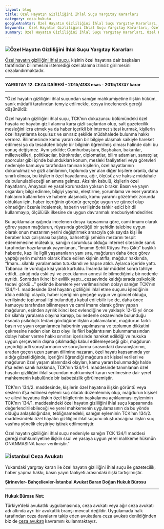 ```yaml
---
layout: blog
title: Özel Hayatın Gizliliğini İhlal Suçu Yargıtay Kararları
category: ceza-hukuku
googleAnahtar: Özel Hayatın Gizliliğini İhlal Suçu Yargıtay Kararları, Özel hayatın gizliliği, avukat, ağır ceza avukatı, istanbul ceza avukatı, bahçelievler avukat, hukuk bürosu
keywords:  Özel Hayatın Gizliliğini İhlal Suçu Yargıtay Kararları, Özel hayatın gizliliği, avukat, ağır ceza avukatı, istanbul ceza avukatı, bahçelievler avukat, hukuk bürosu
summary: Özel Hayatın Gizliliğini İhlal Suçu Yargıtay Kararları, Özel Hayatın Gizliliği ve Basın-Yayın, Özel Hayatın Gizliliği ve Gazetecilik, Habercilik ve Haber Yapma Hakkının Sınırları, Özel Hayatın Gizliliğini İfşa Suçu ve Haber
---
```





### ![Özel Hayatın Gizliliğini İhlal Suçu Yargıtay Kararları](https://camo.githubusercontent.com/851281becfafcc4fca5877d8989edf4990a63766/687474703a2f2f692e68697a6c69726573696d2e636f6d2f32386c6a42452e706e67 "Özel Hayatın Gizliliğini İhlal Suçu Yargıtay Kararları")

[Özel hayatın gizliliğini ihlal suçu,](https://barandogan.av.tr/blog/ceza-hukuku/ozel-hayatin-gizliligini-ihlal-sucu.html) kişinin özel hayatına dair başkaları tarafından bilinmesini istemediği özel alanına izinsiz girilmesini cezalandırmaktadır.

______________________________________________________________________________________________________________________________________

**YARGITAY 12. CEZA DAİRESİ - 2015/4183 esas - 2015/18747 karar**

______________________________________________________________________________________________________________________________________


"Özel hayatın gizliliğini ihlal suçundan sanığın mahkumiyetine ilişkin hüküm, sanık            	                         müdafii tarafından temyiz edilmekle, dosya incelenerek gereği düşünüldü:

Özel hayatın gizliliğini ihlal suçu, TCK’nın dokuzuncu bölümündeki özel hayata ve          hayatın gizli alanına karşı gizli suçlardan olup, salt gazetecilik mesleğini icra etmek ya da haber içerikli   bir internet sitesi kurmak, kişilerin özel hayatlarına koşulsuz ve sınırsız şekilde müdahalede     bulunma hakkı vermez. Bilinmesinde kamu yararı olan bir bilgiye ulaşmak saikiyle hareket        edilmesi ya da tesadüfen böyle bir bilginin öğrenilmiş olması halinde dahi bu sonuç değişmez.        Aynı şekilde; Cumhurbaşkanı, Başbakan, bakanlar, milletvekilleri, politikacılar, bürokratlar,  diplomatlar, bilim adamları, sanatçılar, sporcular gibi içinde bulundukları konum, mesleki     faaliyetleri veya görevleri nedeniyle kamuoyu tarafından tanınan kişilerin, özel hayatlarının  dokunulmaz ve gizli alanlarının, toplumda yer alan diğer kişilere oranla, daha sınırlı olması, bu   kişilerin özel hayatlarına, ağır, ölçüsüz ve haksız müdahale de bulunulabileceği anlamına gelmez.  Aksinin kabulü, kişilerin özel hayatlarını, Anayasal ve yasal korumadan yoksun bırakır. Basın ve      yayın organları; bilgi edinme, bilgiyi yayma, eleştirme, yorumlama ve eser yaratma haklarını kullanırken ve habere ulaşmada, kamu yararını gözetmek zorunda oldukları için, haber içeriğinin görünür gerçeğe uygun ve güncel olup olmadığını özenle irdelemek, haberin verilişinde tahkir edici bir dil kullanmayıp, ölçülülük ilkesine de uygun davranmak mecburiyetindedirler.                                   


Bu açıklamalar ışığında incelenen dosya kapsamına göre, cami imamı olarak görev yapan    mağdurun, rüyasında gördüğü bir şehidin talebine uygun olarak onun mezarının yerini değiştirmek amacıyla çok sayıda kişi ile beraber kazı çalışması başlatıp, bahsettiği şehidin mezarını tespit                 edememesine müteakip, sanığın sorumlusu olduğu internet sitesinde sanık tarafından hazırlanarak yayımlanan, “İmamın Şehit Rüyası Fos Çıktı” başlıklı haberde, kazı ile ilgili yaşananların yanı sıra,   mağdurun daha önce görev yaptığı yerin muhtarı olarak ifade edilen kişinin atıfla,                        mağdur hakkında, “İmam…silahla yaralamadan tutuklandı ve hapse atıldı. Aylarca içeride yattı.           Tabanca ile vurduğu kişi yaralı kurtuldu. İmamda bir müddet sonra tahliye edildi…çıktığında eski         eşi ve çocuklarının annesi ile bilmediğimiz bir nedenle ayrıldı. Sonradan ikinci bir evlilik yaptı…cezaevinde kaldığı sırada psikolojik tedavi gördü…” şeklinde ibarelere yer verilmesinden            dolayı sanığın TCK’nın 134/1-1. maddesinde özel hayatın gizliliğini ihlal etme suçunu işlediğinin iddia edildiği olayda, haber içeriğinin gerçeğe uygun ve güncel olduğu, verilişinde toplumsal ilgi                                            bulunduğu kabul edilebilir ise de, daha önce kamuoyu tarafından bilinmeyen ve cami imamı olarak            görev yapan mağdurun, eşinden ayrılık ikinci kez evlendiğine ve yaklaşık 12-13 yıl önce bir silahla              yaralama olayına karışıp, bu nedenle cezaevinde bulunduğu esnada psikolojik tedavi gördüğüne        ilişkin açıklamaların, mağdurun farklı basın ve yayın organlarınca haberinin yapılmasına ve               toplumun dikkatini çekmesine neden olan kazı olayı ile fikri bağlantısının bulunmamasından dolayı             haber verme hakkı sınırları içerisinde hareket edildiği ve hukuka uygun çerçevenin dışına                                  çıkılmadığı kabul edilemeyeceği gibi, mağdurun geçirdiği adli soruşturmanın ve soruşturma                     sırasındaki davranışlarının, aradan geçen uzun zaman dilimine nazaran, özel hayatı kapsamında yer            aldığı gözetildiğinde, içeriğini öğrendiği mağdura ait kişisel verileri ve mağdurun özel yaşam          alanındaki olayları, kamu yararı bulunmadığı halde ifşa eden sanık hakkında, TCK’nın 134/1-1.               maddesinde tanımlanan özel hayatın gizliliğini ihlal suçundan mahkumiyet kararı verilmesine dair        yerel mahkemenin kabulünde bir isabetsizlik görülmemiştir.                                                                                                               


TCK’nın 134/2. maddesinde, kişilerin özel hayatına ilişkin görüntü veya seslerin ifşa               edilmesi eylemi suç olarak düzenlenmiş olup, mağdurun kişisel ve ailevi hayatına ilişkin özel                                               bilgilerinin başkalarına açıklanması eyleminin TCK’nın 134/1. maddesindeki özel hayatın                                         gizliliğini ihlal suçu kapsamında değerlendirilebileceği ve yerel mahkemenin uygulamasının da bu yönde olduğu anlaşıldığından, tebliğnamedeki, sanığın eyleminin TCK’nın 134/2. maddesindeki                     özel hayatın gizliliğini ihlal suçunu oluşturacağına ilişkin suç vasfına yönelik eleştiriye iştirak                                           edilmemiştir. 


Özel hayatın gizliliğini ihlal suçu nedeniyle sanığın TCK 134/1 maddesi gereği mahkumiyetine ilişkin ssul ve yasaya uygun yerel mahkeme hükmün ONANMASINA karar verilmiştir."               


### ![İstanbul Ceza Avukatı](https://camo.githubusercontent.com/f24abcba8f58bb01aef0b92787e06b188fde43a5/687474703a2f2f692e68697a6c69726573696d2e636f6d2f704244455a6e2e6a7067 "İstanbul Ceza Avukatı")


Yukarıdaki yargıtay kararı ile özel hayatın gizliliğini ihlal suçu ile gazetecilik, haber yapma hakkı, basın yayın faaliyeti arasındaki ilişki tartışılmıştır. 


**Şirinevler- Bahçelievler-İstanbul Avukat Baran Doğan Hukuk Bürosu**

______________________________________________________________________________________________________________________________________

**Hukuk Bürosu Not:**

Türkiye’deki avukatlık uygulamasında, ceza avukatı veya ağır ceza avukatı adı altında ayrı bir avukatlık branşı mevcut değildir. Uygulamada halk tarafından ceza davalarını takip eden avukatlara ceza avukatı denildiğinden biz de [ceza avukatı](https://barandogan.av.tr/blog/ceza-hukuku/ceza-avukatinin-islevi.html) kavramını kullanmaktayız.

